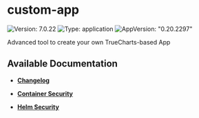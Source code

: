 # custom-app

![Version: 7.0.22](https://img.shields.io/badge/Version-7.0.22-informational?style=flat-square) ![Type: application](https://img.shields.io/badge/Type-application-informational?style=flat-square) ![AppVersion: "0.20.2297"](https://img.shields.io/badge/AppVersion-"0.20.2297"-informational?style=flat-square)

Advanced tool to create your own TrueCharts-based App

## Available Documentation

- [**Changelog**](CHANGELOG)

- [**Container Security**](container-security)

- [**Helm Security**](helm-security)

